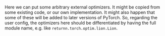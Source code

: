 Here we can put some arbitrary external optimizers.
It might be copied from some existing code, or our own implementation.
It might also happen that some of these will be added to later versions of PyTorch.
So, regarding the user config, the optimizers here should be differentiated
by having the full module name, e.g. like ``returnn.torch.optim.lion.Lion``.
